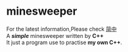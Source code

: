 # minesweeper
For the latest information,Please check [简中](/docs/README_zh-CN.md)  
A ***simple*** minesweeper written by **C++**  
It just a program use to practise **my own C++**.